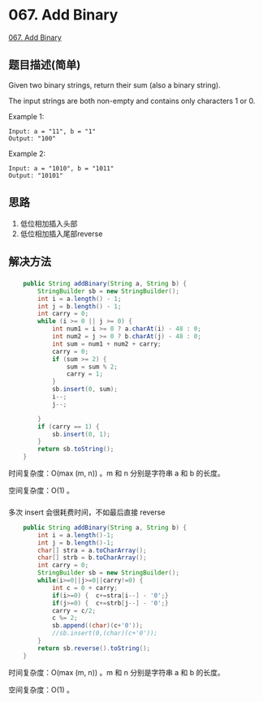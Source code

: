 # 067. Add Binary
[067. Add Binary](https://leetcode-cn.com/problems/add-binary/)

## 题目描述(简单)

Given two binary strings, return their sum (also a binary string).

The input strings are both non-empty and contains only characters 1 or 0.

Example 1:
```
Input: a = "11", b = "1"
Output: "100"
```
Example 2:
```
Input: a = "1010", b = "1011"
Output: "10101"
```

## 思路
1. 低位相加插入头部
2. 低位相加插入尾部reverse

## 解决方法

### 


```java
	public String addBinary(String a, String b) {
		StringBuilder sb = new StringBuilder();
		int i = a.length() - 1;
		int j = b.length() - 1;
		int carry = 0;
		while (i >= 0 || j >= 0) {
			int num1 = i >= 0 ? a.charAt(i) - 48 : 0;
			int num2 = j >= 0 ? b.charAt(j) - 48 : 0;
			int sum = num1 + num2 + carry;
			carry = 0;
			if (sum >= 2) {
				sum = sum % 2;
				carry = 1;
			}
			sb.insert(0, sum);
			i--;
			j--;

		}
		if (carry == 1) {
			sb.insert(0, 1);
		}
		return sb.toString();
	}
```
时间复杂度：O(max (m, n)) 。m 和 n 分别是字符串 a 和 b 的长度。

空间复杂度：O(1) 。

### 

多次 insert 会很耗费时间，不如最后直接 reverse

```java
    public String addBinary(String a, String b) {
    	int i = a.length()-1;
    	int j = b.length()-1;
    	char[] stra = a.toCharArray();
    	char[] strb = b.toCharArray();
    	int carry = 0;
    	StringBuilder sb = new StringBuilder();
    	while(i>=0||j>=0||carry!=0) {
    		int c = 0 + carry;
    		if(i>=0) {	c+=stra[i--] - '0';}
    		if(j>=0) {	c+=strb[j--] - '0';}
    		carry = c/2;
    		c %= 2;
    		sb.append((char)(c+'0'));
    		//sb.insert(0,(char)(c+'0'));
    	}
        return sb.reverse().toString();
    }
```
时间复杂度：O(max (m, n)) 。m 和 n 分别是字符串 a 和 b 的长度。

空间复杂度：O(1) 。



